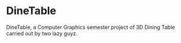 # DineTable
DineTable, a Computer Graphics semester project of 3D Dining Table carried out by two lazy guyz.